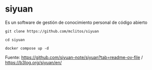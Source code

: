 # siyuan
 Es un software de gestión de conocimiento personal de código abierto
```
git clone https://github.com/mclitos/siyuan
```
```
cd siyuan
```
```
docker compose up -d
```


Fuente: https://github.com/siyuan-note/siyuan?tab=readme-ov-file  /
https://b3log.org/siyuan/en/
